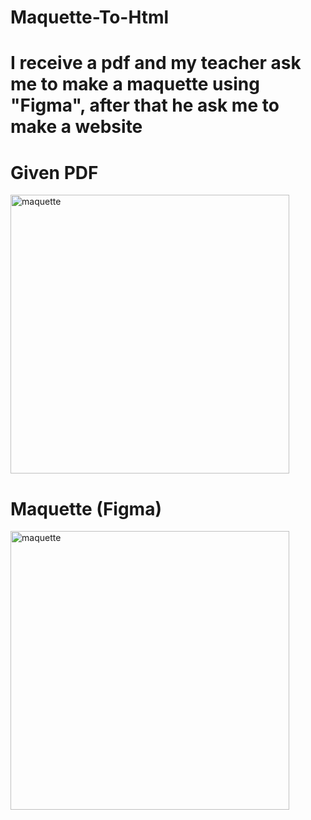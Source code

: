 # Maquette-To-Html

# I receive a pdf and my teacher ask me to make a maquette using "Figma", after that he ask me to make a website

# Given PDF

<img width="446" alt="maquette" src="https://user-images.githubusercontent.com/56839789/85950669-6fae9c00-b95e-11ea-95ee-63c6809a45be.jpg">

# Maquette (Figma)
<img width="446" alt="maquette" src="https://user-images.githubusercontent.com/56839789/85950688-92d94b80-b95e-11ea-9aeb-286795d44bc8.png">





